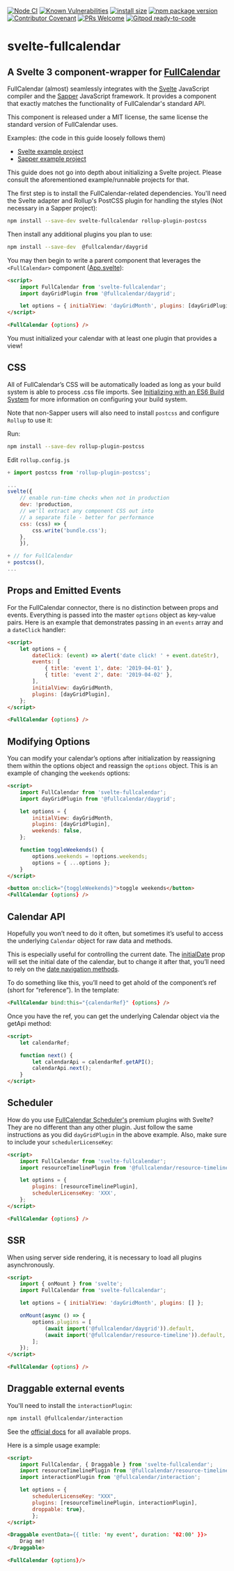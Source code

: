[![Node CI](https://github.com/YogliB/svelte-fullcalendar/workflows/Node%20CI/badge.svg)](https://github.com/YogliB/svelte-fullcalendar/actions?query=workflow%3A%22Node+CI%22)
[![Known Vulnerabilities](https://snyk.io/test/github/YogliB/svelte-fullcalendar/badge.svg)](https://snyk.io/test/github/YogliB/svelte-fullcalendar)
[![install size](https://badgen.net/packagephobia/install/svelte-fullcalendar)](https://packagephobia.now.sh/result?p=svelte-fullcalendar)
[![npm package version](https://badgen.net/npm/v/svelte-fullcalendar)](https://npm.im/svelte-fullcalendar)
[![Contributor Covenant](https://img.shields.io/badge/Contributor%20Covenant-v1.4%20adopted-ff69b4.svg)](code-of-conduct.md)
[![PRs Welcome](https://img.shields.io/badge/PRs-welcome-brightgreen.svg)](http://makeapullrequest.com)
[![Gitpod ready-to-code](https://img.shields.io/badge/Gitpod-ready--to--code-blue?logo=gitpod)](https://gitpod.io/#https://github.com/YogliB/svelte-fullcalendar)

# svelte-fullcalendar

## A Svelte 3 component-wrapper for [FullCalendar](https://fullcalendar.io)

FullCalendar (almost) seamlessly integrates with the [Svelte](https://svelte.dev) JavaScript compiler and the [Sapper](https://sapper.svelte.dev) JavaScript framework. It provides a component that exactly matches the functionality of FullCalendar's standard API.

This component is released under a MIT license, the same license the standard version of FullCalendar uses.

Examples: (the code in this guide loosely follows them)

-   [Svelte example project](https://github.com/YogliB/svelte-fullcalendar/tree/master/examples/svelte)
-   [Sapper example project](https://github.com/YogliB/svelte-fullcalendar/tree/master/examples/sapper)

This guide does not go into depth about initializing a Svelte project. Please consult the aforementioned example/runnable projects for that.

The first step is to install the FullCalendar-related dependencies. You'll need the Svelte adapter and Rollup's PostCSS plugin for handling the styles (Not necessary in a Sapper project):

```bash
npm install --save-dev svelte-fullcalendar rollup-plugin-postcss
```

Then install any additional plugins you plan to use:

```bash
npm install --save-dev  @fullcalendar/daygrid
```

You may then begin to write a parent component that leverages the `<FullCalendar>` component ([App.svelte](https://github.com/YogliB/svelte-fullcalendar/blob/master/examples/svelte/src/App.svelte)):

```html
<script>
	import FullCalendar from 'svelte-fullcalendar';
	import dayGridPlugin from '@fullcalendar/daygrid';

	let options = { initialView: 'dayGridMonth', plugins: [dayGridPlugin] };
</script>

<FullCalendar {options} />
```

You must initialized your calendar with at least one plugin that provides a view!

## CSS

All of FullCalendar’s CSS will be automatically loaded as long as your build system is able to process .css file imports. See [Initializing with an ES6 Build System](https://fullcalendar.io/docs/initialize-es6) for more information on configuring your build system.

Note that non-Sapper users will also need to install `postcss` and configure `Rollup` to use it:

Run:

```bash
npm install --save-dev rollup-plugin-postcss
```

Edit `rollup.config.js`

```javascript
+ import postcss from 'rollup-plugin-postcss';

...
svelte({
	// enable run-time checks when not in production
	dev: !production,
	// we'll extract any component CSS out into
	// a separate file - better for performance
	css: (css) => {
		css.write('bundle.css');
	},
	}),

+ // for FullCalendar
+ postcss(),
...
```

## Props and Emitted Events

For the FullCalendar connector, there is no distinction between props and events. Everything is passed into the master `options` object as key-value pairs. Here is an example that demonstrates passing in an `events` array and a `dateClick` handler:

```html
<script>
	let options = {
		dateClick: (event) => alert('date click! ' + event.dateStr),
		events: [
			{ title: 'event 1', date: '2019-04-01' },
			{ title: 'event 2', date: '2019-04-02' },
		],
		initialView: dayGridMonth,
		plugins: [dayGridPlugin],
	};
</script>

<FullCalendar {options} />
```

## Modifying Options

You can modify your calendar’s options after initialization by reassigning them within the options object and reassign the `options` object. This is an example of changing the `weekends` options:

```html
<script>
	import FullCalendar from 'svelte-fullcalendar';
	import dayGridPlugin from '@fullcalendar/daygrid';

	let options = {
		initialView: dayGridMonth,
		plugins: [dayGridPlugin],
		weekends: false,
	};

	function toggleWeekends() {
		options.weekends = !options.weekends;
		options = { ...options };
	}
</script>

<button on:click="{toggleWeekends}">toggle weekends</button>
<FullCalendar {options} />
```

## Calendar API

Hopefully you won’t need to do it often, but sometimes it’s useful to access the underlying `Calendar` object for raw data and methods.

This is especially useful for controlling the current date. The [initialDate](https://fullcalendar.io/docs/initialDate) prop will set the initial date of the calendar, but to change it after that, you’ll need to rely on the [date navigation methods](https://fullcalendar.io/docs/date-navigation).

To do something like this, you’ll need to get ahold of the component’s ref (short for “reference”). In the template:

```html
<FullCalendar bind:this="{calendarRef}" {options} />
```

Once you have the ref, you can get the underlying Calendar object via the getApi method:

```html
<script>
	let calendarRef;

	function next() {
		let calendarApi = calendarRef.getAPI();
		calendarApi.next();
	}
</script>
```

## Scheduler

How do you use [FullCalendar Scheduler's](https://fullcalendar.io/docs/premium) premium plugins with Svelte? They are no different than any other plugin. Just follow the same instructions as you did `dayGridPlugin` in the above example. Also, make sure to include your `schedulerLicenseKey`:

```html
<script>
	import FullCalendar from 'svelte-fullcalendar';
	import resourceTimelinePlugin from '@fullcalendar/resource-timeline';

	let options = {
		plugins: [resourceTimelinePlugin],
		schedulerLicenseKey: 'XXX',
	};
</script>

<FullCalendar {options} />
```

## SSR

When using server side rendering, it is necessary to load all plugins asynchronously.

```html
<script>
	import { onMount } from 'svelte';
	import FullCalendar from 'svelte-fullcalendar';

	let options = { initialView: 'dayGridMonth', plugins: [] };

	onMount(async () => {
		options.plugins = [
			(await import('@fullcalendar/daygrid')).default,
			(await import('@fullcalendar/resource-timeline')).default,
		];
	});
</script>

<FullCalendar {options} />
```

## Draggable external events

You'll need to install the `interactionPlugin`:

```bash
npm install @fullcalendar/interaction
```

See the [official docs](https://fullcalendar.io/docs/external-dragging) for all available props.

Here is a simple usage example:

```html
<script>
	import FullCalendar, { Draggable } from 'svelte-fullcalendar';
	import resourceTimelinePlugin from '@fullcalendar/resource-timeline';
	import interactionPlugin from '@fullcalendar/interaction';

	let options = {
		schedulerLicenseKey: "XXX",
		plugins: [resourceTimelinePlugin, interactionPlugin],
		droppable: true},
		};
</script>

<Draggable eventData={{ title: 'my event', duration: '02:00' }}>
	Drag me!
</Draggable>

<FullCalendar {options}/>
```
